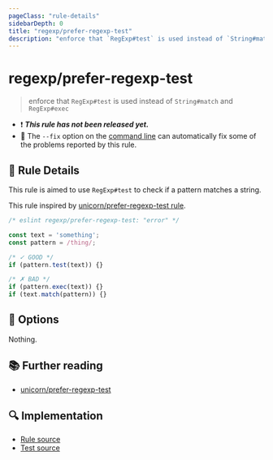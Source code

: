 ```yaml
---
pageClass: "rule-details"
sidebarDepth: 0
title: "regexp/prefer-regexp-test"
description: "enforce that `RegExp#test` is used instead of `String#match` and `RegExp#exec`"
---
```

# regexp/prefer-regexp-test

> enforce that `RegExp#test` is used instead of `String#match` and `RegExp#exec`

- :exclamation: <badge text="This rule has not been released yet." vertical="middle" type="error"> ***This rule has not been released yet.*** </badge>
- :wrench: The `--fix` option on the [command line](https://eslint.org/docs/user-guide/command-line-interface#fixing-problems) can automatically fix some of the problems reported by this rule.

## :book: Rule Details

This rule is aimed to use `RegExp#test` to check if a pattern matches a string.

This rule inspired by [unicorn/prefer-regexp-test rule](https://github.com/sindresorhus/eslint-plugin-unicorn/blob/main/docs/rules/prefer-regexp-test.md).

<eslint-code-block fix>

```js
/* eslint regexp/prefer-regexp-test: "error" */

const text = 'something';
const pattern = /thing/;

/* ✓ GOOD */
if (pattern.test(text)) {}

/* ✗ BAD */
if (pattern.exec(text)) {}
if (text.match(pattern)) {}
```

</eslint-code-block>

## :wrench: Options

Nothing.

## :books: Further reading

- [unicorn/prefer-regexp-test](https://github.com/sindresorhus/eslint-plugin-unicorn/blob/main/docs/rules/prefer-regexp-test.md)

## :mag: Implementation

- [Rule source](https://github.com/ota-meshi/eslint-plugin-regexp/blob/master/lib/rules/prefer-regexp-test.ts)
- [Test source](https://github.com/ota-meshi/eslint-plugin-regexp/blob/master/tests/lib/rules/prefer-regexp-test.ts)
